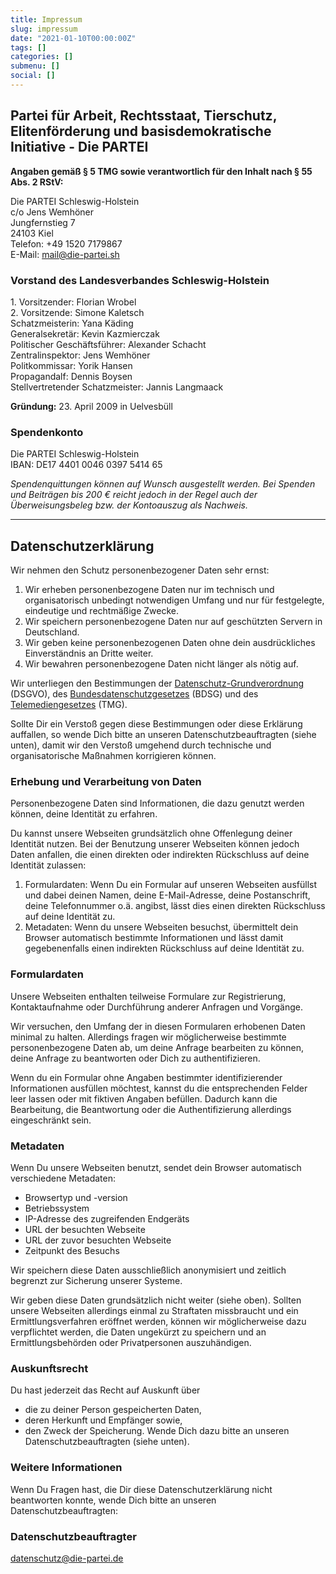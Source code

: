 ```yaml
---
title: Impressum
slug: impressum
date: "2021-01-10T00:00:00Z"
tags: []
categories: []
submenu: []
social: []
---
```

## Partei für Arbeit, Rechtsstaat, Tierschutz, Elitenförderung und basisdemokratische Initiative - Die PARTEI

**Angaben gemäß § 5 TMG sowie verantwortlich für den Inhalt nach § 55 Abs. 2 RStV:**

Die PARTEI Schleswig-Holstein  
c/o Jens Wemhöner  
Jungfernstieg 7  
24103 Kiel  
Telefon: +49 1520 7179867  
E-Mail: mail@die-partei.sh

### Vorstand des Landesverbandes Schleswig-Holstein

1\. Vorsitzender: Florian Wrobel  
2\. Vorsitzende: Simone Kaletsch  
Schatzmeisterin: Yana Käding  
Generalsekretär: Kevin Kazmierczak  
Politischer Geschäftsführer: Alexander Schacht  
Zentralinspektor: Jens Wemhöner  
Politkommissar: Yorik Hansen  
Propagandalf: Dennis Boysen  
Stellvertretender Schatzmeister: Jannis Langmaack

**Gründung:** 23. April 2009 in Uelvesbüll

### Spendenkonto

Die PARTEI Schleswig-Holstein  
IBAN: DE17 4401 0046 0397 5414 65

*Spendenquittungen können auf Wunsch ausgestellt werden. Bei Spenden und Beiträgen bis 200 € reicht jedoch in der Regel auch der Überweisungsbeleg bzw. der Kontoauszug als Nachweis.*

<hr>

## Datenschutzerklärung

Wir nehmen den Schutz personenbezogener Daten sehr ernst:

1. Wir erheben personenbezogene Daten nur im technisch und organisatorisch unbedingt notwendigen Umfang und nur für festgelegte, eindeutige und rechtmäßige Zwecke.
2. Wir speichern personenbezogene Daten nur auf geschützten Servern in Deutschland.
3. Wir geben keine personenbezogenen Daten ohne dein ausdrückliches Einverständnis an Dritte weiter.
4. Wir bewahren personenbezogene Daten nicht länger als nötig auf.

Wir unterliegen den Bestimmungen der [Datenschutz-Grundverordnung](https://de.wikipedia.org/wiki/Datenschutz-Grundverordnung) (DSGVO), des [Bundesdatenschutzgesetzes](https://de.wikipedia.org/wiki/Bundesdatenschutzgesetz) (BDSG) und des [Telemediengesetzes](https://de.wikipedia.org/wiki/Telemediengesetz) (TMG).

Sollte Dir ein Verstoß gegen diese Bestimmungen oder diese Erklärung auffallen, so wende Dich bitte an unseren Datenschutzbeauftragten (siehe unten), damit wir den Verstoß umgehend durch technische und organisatorische Maßnahmen korrigieren können.

### Erhebung und Verarbeitung von Daten

Personenbezogene Daten sind Informationen, die dazu genutzt werden können, deine Identität zu erfahren.

Du kannst unsere Webseiten grundsätzlich ohne Offenlegung deiner Identität nutzen. Bei der Benutzung unserer Webseiten können jedoch Daten anfallen, die einen direkten oder indirekten Rückschluss auf deine Identität zulassen:

1. Formulardaten: Wenn Du ein Formular auf unseren Webseiten ausfüllst und dabei deinen Namen, deine E-Mail-Adresse, deine Postanschrift, deine Telefonnummer o.ä. angibst, lässt dies einen direkten Rückschluss auf deine Identität zu.
2. Metadaten: Wenn du unsere Webseiten besuchst, übermittelt dein Browser automatisch bestimmte Informationen und lässt damit gegebenenfalls einen indirekten Rückschluss auf deine Identität zu.

### Formulardaten
Unsere Webseiten enthalten teilweise Formulare zur Registrierung, Kontaktaufnahme oder Durchführung anderer Anfragen und Vorgänge.

Wir versuchen, den Umfang der in diesen Formularen erhobenen Daten minimal zu halten. Allerdings fragen wir möglicherweise bestimmte personenbezogene Daten ab, um deine Anfrage bearbeiten zu können, deine Anfrage zu beantworten oder Dich zu authentifizieren.

Wenn du ein Formular ohne Angaben bestimmter identifizierender Informationen ausfüllen möchtest, kannst du die entsprechenden Felder leer lassen oder mit fiktiven Angaben befüllen. Dadurch kann die Bearbeitung, die Beantwortung oder die Authentifizierung allerdings eingeschränkt sein.

### Metadaten
Wenn Du unsere Webseiten benutzt, sendet dein Browser automatisch verschiedene Metadaten:

* Browsertyp und -version
* Betriebssystem
* IP-Adresse des zugreifenden Endgeräts
* URL der besuchten Webseite
* URL der zuvor besuchten Webseite
* Zeitpunkt des Besuchs

Wir speichern diese Daten ausschließlich anonymisiert und zeitlich begrenzt zur Sicherung unserer Systeme.

Wir geben diese Daten grundsätzlich nicht weiter (siehe oben). Sollten unsere Webseiten allerdings einmal zu Straftaten missbraucht und ein Ermittlungsverfahren eröffnet werden, können wir möglicherweise dazu verpflichtet werden, die Daten ungekürzt zu speichern und an Ermittlungsbehörden oder Privatpersonen auszuhändigen.

### Auskunftsrecht
Du hast jederzeit das Recht auf Auskunft über

* die zu deiner Person gespeicherten Daten,
* deren Herkunft und Empfänger sowie,
* den Zweck der Speicherung.
Wende Dich dazu bitte an unseren Datenschutzbeauftragten (siehe unten).

### Weitere Informationen
Wenn Du Fragen hast, die Dir diese Datenschutzerklärung nicht beantworten konnte, wende Dich bitte an unseren Datenschutzbeauftragten:

### Datenschutzbeauftragter
datenschutz@die-partei.de
